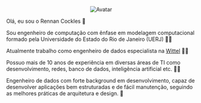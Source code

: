 <div align="center" class="avatar">
  <img src="https://avatars.githubusercontent.com/u/2038003?s=1508&v=4" alt="Avatar" class="avatar-img"/>
</div>

Olá, eu sou o Rennan Cockles 👋

Sou engenheiro de computação com ênfase em modelagem computacional formado pela Universidade do Estado do Rio de Janeiro (UERJ) 👨‍🎓

Atualmente trabalho como engenheiro de dados especialista na <a href="https://wittel.com" rel="noopener noreferrer nofollow" target="_blank">Wittel</a> 👨‍💼

Possuo mais de 10 anos de experiência em diversas áreas de TI como desenvolvimento, redes, banco de dados, inteligência artificial etc. 👨‍💻

Engenheiro de dados com forte background em desenvolvimento, capaz de desenvolver aplicações bem estruturadas e de fácil manutenção, seguindo as melhores práticas de arquitetura e design. 👊


